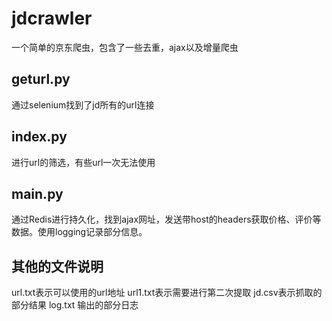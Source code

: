 # jdcrawler
一个简单的京东爬虫，包含了一些去重，ajax以及增量爬虫
## geturl.py
  通过selenium找到了jd所有的url连接
## index.py
  进行url的筛选，有些url一次无法使用
## main.py
  通过Redis进行持久化，找到ajax网址，发送带host的headers获取价格、评价等数据。使用logging记录部分信息。
## 其他的文件说明
  url.txt表示可以使用的url地址
  url1.txt表示需要进行第二次提取
  jd.csv表示抓取的部分结果
  log.txt 输出的部分日志
  
